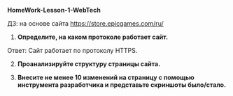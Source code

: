 **HomeWork-Lesson-1-WebTech**

ДЗ: на основе сайта https://store.epicgames.com/ru/

1) **Определите, на каком протоколе работает сайт.**

Ответ: Сайт работает по протоколу HTTPS.

2) **Проанализируйте структуру страницы сайта.**

3) **Внесите не менее 10 изменений на страницу с помощью инструмента разработчика и представьте скриншоты было/стало.**
